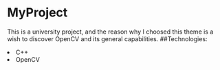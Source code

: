 # MyProject

This is a university project, and the reason why I choosed this theme is a wish to discover OpenCV and its general capabilities.
##Technologies:
<li> C++
<li> OpenCV
